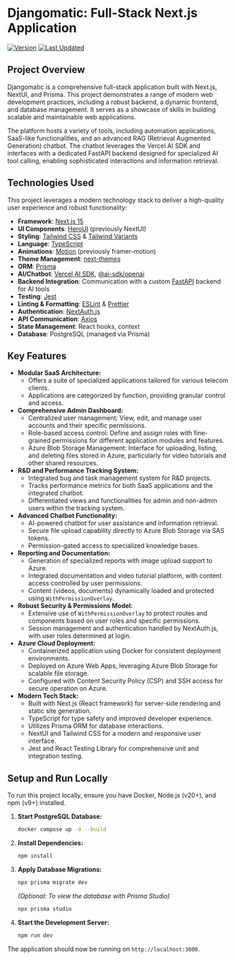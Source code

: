 # Djangomatic: Full-Stack Next.js Application

[![Version](https://img.shields.io/badge/version-2.4.5-blue)](https://github.com/teleconapplications/djangomatic_prototype)
[![Last Updated](https://img.shields.io/badge/last%20updated-2025.05.06-brightgreen)](https://github.com/teleconapplications/djangomatic_prototype)

## Project Overview

Djangomatic is a comprehensive full-stack application built with Next.js, NextUI, and Prisma. This project demonstrates a range of modern web development practices, including a robust backend, a dynamic frontend, and database management. It serves as a showcase of skills in building scalable and maintainable web applications.

The platform hosts a variety of tools, including automation applications, SaaS-like functionalities, and an advanced RAG (Retrieval Augmented Generation) chatbot. The chatbot leverages the Vercel AI SDK and interfaces with a dedicated FastAPI backend designed for specialized AI tool calling, enabling sophisticated interactions and information retrieval.

## Technologies Used

This project leverages a modern technology stack to deliver a high-quality user experience and robust functionality:

- **Framework**: [Next.js 15](https://nextjs.org/docs/getting-started)
- **UI Components**: [HeroUI](https://www.heroui.com) (previously NextUI)
- **Styling**: [Tailwind CSS](https://tailwindcss.com/) & [Tailwind Variants](https://tailwind-variants.org)
- **Language**: [TypeScript](https://www.typescriptlang.org/)
- **Animations**: [Motion](https://motion.dev/) (previously framer-motion)
- **Theme Management**: [next-themes](https://github.com/pacocoursey/next-themes)
- **ORM**: [Prisma](https://www.prisma.io/)
- **AI/Chatbot**: [Vercel AI SDK](https://sdk.vercel.ai), [@ai-sdk/openai](https://www.npmjs.com/package/@ai-sdk/openai)
- **Backend Integration**: Communication with a custom [FastAPI](https://fastapi.tiangolo.com/) backend for AI tools
- **Testing**: [Jest](https://jestjs.io/)
- **Linting & Formatting**: [ESLint](https://eslint.org/) & [Prettier](https://prettier.io/)
- **Authentication**: [NextAuth.js](https://next-auth.js.org/)
- **API Communication**: [Axios](https://axios-http.com/)
- **State Management**: React hooks, context
- **Database**: PostgreSQL (managed via Prisma)

## Key Features

- **Modular SaaS Architecture:**
  - Offers a suite of specialized applications tailored for various telecom clients.
  - Applications are categorized by function, providing granular control and access.
- **Comprehensive Admin Dashboard:**
  - Centralized user management: View, edit, and manage user accounts and their specific permissions.
  - Role-based access control: Define and assign roles with fine-grained permissions for different application modules and features.
  - Azure Blob Storage Management: Interface for uploading, listing, and deleting files stored in Azure, particularly for video tutorials and other shared resources.
- **R&D and Performance Tracking System:**
  - Integrated bug and task management system for R&D projects.
  - Tracks performance metrics for both SaaS applications and the integrated chatbot.
  - Differentiated views and functionalities for admin and non-admin users within the tracking system.
- **Advanced Chatbot Functionality:**
  - AI-powered chatbot for user assistance and information retrieval.
  - Secure file upload capability directly to Azure Blob Storage via SAS tokens.
  - Permission-gated access to specialized knowledge bases.
- **Reporting and Documentation:**
  - Generation of specialized reports with image upload support to Azure.
  - Integrated documentation and video tutorial platform, with content access controlled by user permissions.
  - Content (videos, documents) dynamically loaded and protected using `WithPermissionOverlay`.
- **Robust Security & Permissions Model:**
  - Extensive use of `WithPermissionOverlay` to protect routes and components based on user roles and specific permissions.
  - Session management and authentication handled by NextAuth.js, with user roles determined at login.
- **Azure Cloud Deployment:**
  - Containerized application using Docker for consistent deployment environments.
  - Deployed on Azure Web Apps, leveraging Azure Blob Storage for scalable file storage.
  - Configured with Content Security Policy (CSP) and SSH access for secure operation on Azure.
- **Modern Tech Stack:**
  - Built with Next.js (React framework) for server-side rendering and static site generation.
  - TypeScript for type safety and improved developer experience.
  - Utilizes Prisma ORM for database interactions. 
  - NextUI and Tailwind CSS for a modern and responsive user interface.
  - Jest and React Testing Library for comprehensive unit and integration testing.

## Setup and Run Locally

To run this project locally, ensure you have Docker, Node.js (v20+), and npm (v9+) installed.

1.  **Start PostgreSQL Database:**

    ```bash
    docker compose up -d --build
    ```

2.  **Install Dependencies:**

    ```bash
    npm install
    ```

3.  **Apply Database Migrations:**

    ```bash
    npx prisma migrate dev
    ```

    _(Optional: To view the database with Prisma Studio)_

    ```bash
    npx prisma studio
    ```

4.  **Start the Development Server:**
    ```bash
    npm run dev
    ```

The application should now be running on `http://localhost:3000`.

